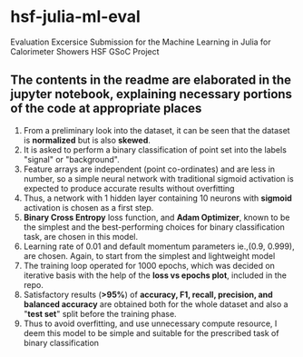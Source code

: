# hsf-julia-ml-eval
Evaluation Excersice Submission for the Machine Learning in Julia for Calorimeter Showers HSF GSoC Project

## The contents in the readme are elaborated in the jupyter notebook, explaining necessary portions of the code at appropriate places

1. From a preliminary look into the dataset, it can be seen that the dataset is <b>normalized</b> but is also <b>skewed</b>.
2. It is asked to perform a binary classification of point set into the labels "signal" or "background".
3. Feature arrays are independent (point co-ordinates) and are less in number, so a simple neural network with traditional sigmoid activation is expected to produce accurate results without overfitting
4. Thus, a network with 1 hidden layer containing 10 neurons with <b>sigmoid</b> activation is chosen as a first step.
5. <b>Binary Cross Entropy</b> loss function, and <b>Adam Optimizer</b>, known to be the simplest and the best-performing choices for binary classification task, are chosen in this model.
6. Learning rate of 0.01 and default momentum parameters ie.,(0.9, 0.999), are chosen. Again, to start from the simplest and lightweight model
7. The training loop operated for 1000 epochs, which was decided on iterative basis with the help of the <b>loss vs epochs plot</b>, included in the repo.
8. Satisfactory results (<b>>95%</b>) of <b>accuracy, F1, recall, precision, and balanced accuracy</b> are obtained both for the whole dataset and also a "<b>test set</b>" split before the training phase.
9. Thus to avoid overfitting, and use unnecessary compute resource, I deem this model to be simple and suitable for the prescribed task of binary classification 
